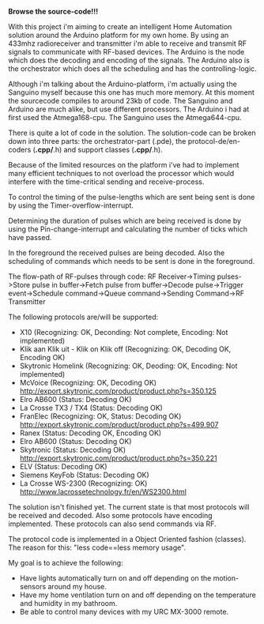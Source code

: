 **Browse the source-code!!!**

With this project i'm aiming to create an intelligent Home Automation solution around the Arduino platform for my own home. By using an 433mhz radioreceiver and transmitter i'm able to receive and transmit RF signals to communicate with RF-based devices. The Arduino is the node which does the decoding and encoding of the signals. The Arduino also is the orchestrator which does all the scheduling and has the controlling-logic.

Although i'm talking about the Arduino-platform, i'm actually using the Sanguino myself because this one has much more memory. At this moment the sourcecode compiles to around 23kb of code. The Sanguino and Arduino are much alike, but use different processors. The Arduino i had at first used the Atmega168-cpu. The Sanguino uses the Atmega644-cpu.

There is quite a lot of code in the solution. The solution-code can be broken down into three parts: the orchestrator-part (.pde), the protocol-de/en-coders (**.cpp/**.h) and support classes (**.cpp/**.h).

Because of the limited resources on the platform i've had to implement many efficient techniques to not overload the processor which would interfere with the time-critical sending and receive-process.

To control the timing of the pulse-lengths which are sent being sent is done by using the Timer-overflow-interrupt.

Determining the duration of pulses which are being received is done by using the Pin-change-interrupt and calculating the number of ticks which have passed.

In the foreground the received pulses are being decoded. Also the scheduling of commands which needs to be sent is done in the foreground.

The flow-path of RF-pulses through code:
RF Receiver->Timing pulses->Store pulse in buffer->Fetch pulse from buffer->Decode pulse->Trigger event->Schedule command->Queue command->Sending Command->RF Transmitter

The following protocols are/will be supported:
  * X10 (Recognizing: OK, Deconding: Not complete, Encoding: Not implemented)
  * Klik aan Klik uit - Klik on Klik off (Recognizing: OK, Decoding OK, Encoding OK)
  * Skytronic Homelink (Recognizing: OK, Deoding: OK, Encoding: Not implemented)
  * McVoice (Recognizing: OK, Decoding OK) http://export.skytronic.com/product/product.php?s=350.125
  * Elro AB600 (Status: Decoding OK)
  * La Crosse TX3 / TX4 (Status: Decoding OK)
  * FranElec (Recognizing: OK, Status: Decoding OK)
http://export.skytronic.com/product/product.php?s=499.907
  * Ranex (Status: Decoding OK, Encoding OK)
  * Elro AB600 (Status: Decoding OK)
  * Skytronic (Status: Decoding OK)
http://export.skytronic.com/product/product.php?s=350.221
  * ELV (Status: Decoding OK)
  * Siemens KeyFob (Status: Decoding OK)
  * La Crosse WS-2300 (Recognizing: OK)
http://www.lacrossetechnology.fr/en/WS2300.html

The solution isn't finished yet. The current state is that most protocols will be received and decoded. Also some protocols have encoding implemented. These protocols can also send commands via RF.

The protocol code is implemented in a Object Oriented fashion (classes). The reason for this: "less code==less memory usage".

My goal is to achieve the following:
  * Have lights automatically turn on and off depending on the motion-sensors around my house.
  * Have my home ventilation turn on and off depending on the temperature and humidity in my bathroom.
  * Be able to control many devices with my URC MX-3000 remote.
